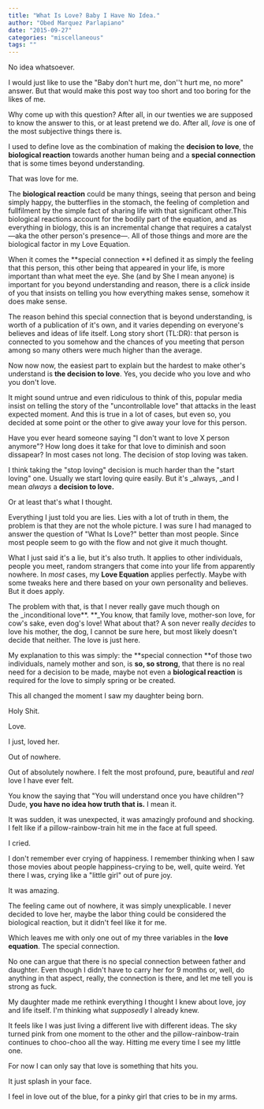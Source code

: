 ```yaml
---
title: "What Is Love? Baby I Have No Idea."
author: "Obed Marquez Parlapiano"
date: "2015-09-27"
categories: "miscellaneous"
tags: ""
---
```


No idea whatsoever.

I would just like to use the "Baby don't hurt me, don''t hurt me, no more" answer. But that would make this post way too short and too boring for the likes of me.

Why come up with this question? After all, in our twenties we are supposed to know the answer to this, or at least pretend we do. After all, _love_ is one of the most subjective things there is.

I used to define love as the combination of making the **decision to love**, the **biological reaction** towards another human being and a **special connection** that is some times beyond understanding.

That was love for me.

The **biological reaction** could be many things, seeing that person and being simply happy, the butterflies in the stomach, the feeling of completion and fullfilment by the simple fact of sharing life with that significant other.This biological reactions account for the bodily part of the equation, and as everything in biology, this is an incremental change that requires a catalyst—aka the other person's presence—. All of those things and more are the biological factor in my Love Equation.

When it comes the **special connection **I defined it as simply the feeling that this person, this other being that appeared in your life, is more important than what meet the eye. She (and by She I mean anyone) is important for you beyond understanding and reason, there is a _click_ inside of you that insists on telling you how everything makes sense, somehow it does make sense.

The reason behind this special connection that is beyond understanding, is worth of a publication of it's own, and it varies depending on everyone's believes and ideas of life itself. Long story short (TL:DR): that person is connected to you somehow and the chances of you meeting that person among so many others were much higher than the average.

Now now now, the easiest part to explain but the hardest to make other's understand is **the decision to love**. Yes, you decide who you love and who you don't love.

It might sound untrue and even ridiculous to think of this, popular media insist on telling the story of the "uncontrollable love" that attacks in the least expected moment. And this is true in a lot of cases, but even so, you decided at some point or the other to give away your love for this person.

Have you ever heard someone saying "I don't want to love X person anymore"? How long does it take for that love to diminish and soon dissapear? In most cases not long. The decision of stop loving was taken.

I think taking the "stop loving" decision is much harder than the "start loving" one. Usually we start loving quire easily. But it's _always, _and I mean _always_ a **decision to love.**

Or at least that's what I thought.

Everything I just told you are lies. Lies with a lot of truth in them, the problem is that they are not the whole picture. I was sure I had managed to answer the question of "What Is Love?" better than most people. Since most people seem to go with the flow and not give it much thought.

What I just said it's a lie, but it's also truth. It applies to other individuals, people you meet, random strangers that come into your life from apparently nowhere. In _most_ cases, my **Love Equation** applies perfectly. Maybe with some tweaks here and there based on your own personality and believes. But it does apply.

The problem with that, is that I never really gave much though on the _inconditional love**. **_You know, that family love, mother-son love, for cow's sake, even dog's love! What about that? A son never really _decides_ to love his mother, the dog, I cannot be sure here, but most likely doesn't decide that neither. The love is just here.

My explanation to this was simply: the **special connection **of those two individuals, namely mother and son, is **so, so strong**, that there is no real need for a decision to be made, maybe not even a **biological reaction** is required for the love to simply spring or be created.

This all changed the moment I saw my daughter being born.

Holy Shit.

Love.

I just, loved her.

Out of nowhere.

Out of absolutely nowhere. I felt the most profound, pure, beautiful and _real_ love I have ever felt.

You know the saying that "You will understand once you have children"? Dude, **you have no idea how truth that is.** I mean it.

It was sudden, it was unexpected, it was amazingly profound and shocking. I felt like if a pillow-rainbow-train hit me in the face at full speed.

I cried.

I don't remember ever crying of happiness. I remember thinking when I saw those movies about people happiness-crying to be, well, quite weird. Yet there I was, crying like a "little girl" out of pure joy.

It was amazing.

The feeling came out of nowhere, it was simply unexplicable. I never decided to love her, maybe the labor thing could be considered the biological reaction, but it didn't feel like it for me.

Which leaves me with only one out of my three variables in the **love equation**. The special connection.

No one can argue that there is no special connection between father and daughter. Even though I didn't have to carry her for 9 months or, well, do anything in that aspect, really, the connection is there, and let me tell you is strong as fuck.

My daughter made me rethink everything I thought I knew about love, joy and life itself. I'm thinking what _supposedly_ I already knew.

It feels like I was just living a different live with different ideas. The sky turned pink from one moment to the other and the pillow-rainbow-train continues to choo-choo all the way. Hitting me every time I see my little one.

For now I can only say that love is something that hits you.

It just splash in your face.

I feel in love out of the blue, for a pinky girl that cries to be in my arms.
